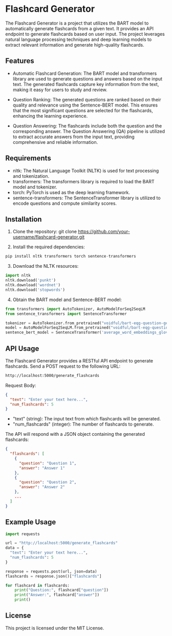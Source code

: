 # Flashcard Generator

The Flashcard Generator is a project that utilizes the BART model to automatically generate flashcards from a given text. It provides an API endpoint to generate flashcards based on user input. The project leverages natural language processing techniques and deep learning models to extract relevant information and generate high-quality flashcards.

## Features

- Automatic Flashcard Generation: The BART model and transformers library are used to generate questions and answers based on the input text. The generated flashcards capture key information from the text, making it easy for users to study and review.

- Question Ranking: The generated questions are ranked based on their quality and relevance using the Sentence-BERT model. This ensures that the most significant questions are selected for the flashcards, enhancing the learning experience.

- Question Answering: The flashcards include both the question and the corresponding answer. The Question Answering (QA) pipeline is utilized to extract accurate answers from the input text, providing comprehensive and reliable information.

## Requirements

- nltk: The Natural Language Toolkit (NLTK) is used for text processing and tokenization.
- transformers: The transformers library is required to load the BART model and tokenizer.
- torch: PyTorch is used as the deep learning framework.
- sentence-transformers: The SentenceTransformer library is utilized to encode questions and compute similarity scores.

## Installation

1. Clone the repository:
git clone https://github.com/your-username/flashcard-generator.git

2. Install the required dependencies:
```python
pip install nltk transformers torch sentence-transformers
```

3. Download the NLTK resources:
```python
import nltk
nltk.download('punkt')
nltk.download('wordnet')
nltk.download('stopwords')
```

4. Obtain the BART model and Sentence-BERT model:
```python
from transformers import AutoTokenizer, AutoModelForSeq2SeqLM
from sentence_transformers import SentenceTransformer

tokenizer = AutoTokenizer.from_pretrained("voidful/bart-eqg-question-generator")
model = AutoModelForSeq2SeqLM.from_pretrained("voidful/bart-eqg-question-generator")
sentence_bert_model = SentenceTransformer('average_word_embeddings_glove.6B.300d')
```
## API Usage
The Flashcard Generator provides a RESTful API endpoint to generate flashcards. Send a POST request to the following URL:
```bash
http://localhost:5000/generate_flashcards
```

Request Body:
```json
{
  "text": "Enter your text here...",
  "num_flashcards": 5
}
```

- "text" (string): The input text from which flashcards will be generated.
- "num_flashcards" (integer): The number of flashcards to generate.
  
The API will respond with a JSON object containing the generated flashcards:
```json
{
  "flashcards": [
    {
      "question": "Question 1",
      "answer": "Answer 1"
    },
    {
      "question": "Question 2",
      "answer": "Answer 2"
    },
    ...
  ]
}
```

## Example Usage
```python
import requests

url = "http://localhost:5000/generate_flashcards"
data = {
  "text": "Enter your text here...",
  "num_flashcards": 5
}

response = requests.post(url, json=data)
flashcards = response.json()["flashcards"]

for flashcard in flashcards:
    print("Question:", flashcard["question"])
    print("Answer:", flashcard["answer"])
    print()
```

## License
This project is licensed under the MIT License.
